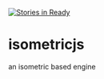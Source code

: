 [![Stories in Ready](https://badge.waffle.io/mwyld/isometricjs.png?label=ready&title=Ready)](https://waffle.io/mwyld/isometricjs)
# isometricjs
an isometric based engine
